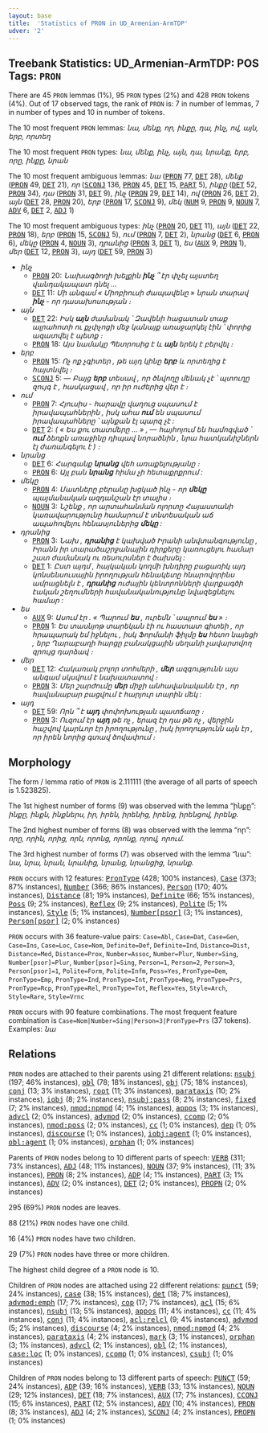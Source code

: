 ```yaml
---
layout: base
title:  'Statistics of PRON in UD_Armenian-ArmTDP'
udver: '2'
---
```


## Treebank Statistics: UD_Armenian-ArmTDP: POS Tags: `PRON`

There are 45 `PRON` lemmas (1%), 95 `PRON` types (2%) and 428 `PRON` tokens (4%).
Out of 17 observed tags, the rank of `PRON` is: 7 in number of lemmas, 7 in number of types and 10 in number of tokens.

The 10 most frequent `PRON` lemmas: <em>նա, մենք, որ, ինքը, դա, ինչ, ով, այն, երբ, որտեղ</em>

The 10 most frequent `PRON` types:  <em>նա, մենք, ինչ, այն, դա, նրանք, երբ, որը, ինքը, նրան</em>

The 10 most frequent ambiguous lemmas: <em>նա</em> (<tt><a href="hy_armtdp-pos-PRON.html">PRON</a></tt> 77, <tt><a href="hy_armtdp-pos-DET.html">DET</a></tt> 28), <em>մենք</em> (<tt><a href="hy_armtdp-pos-PRON.html">PRON</a></tt> 49, <tt><a href="hy_armtdp-pos-DET.html">DET</a></tt> 21), <em>որ</em> (<tt><a href="hy_armtdp-pos-SCONJ.html">SCONJ</a></tt> 136, <tt><a href="hy_armtdp-pos-PRON.html">PRON</a></tt> 45, <tt><a href="hy_armtdp-pos-DET.html">DET</a></tt> 15, <tt><a href="hy_armtdp-pos-PART.html">PART</a></tt> 5), <em>ինքը</em> (<tt><a href="hy_armtdp-pos-DET.html">DET</a></tt> 52, <tt><a href="hy_armtdp-pos-PRON.html">PRON</a></tt> 34), <em>դա</em> (<tt><a href="hy_armtdp-pos-PRON.html">PRON</a></tt> 31, <tt><a href="hy_armtdp-pos-DET.html">DET</a></tt> 9), <em>ինչ</em> (<tt><a href="hy_armtdp-pos-PRON.html">PRON</a></tt> 29, <tt><a href="hy_armtdp-pos-DET.html">DET</a></tt> 14), <em>ով</em> (<tt><a href="hy_armtdp-pos-PRON.html">PRON</a></tt> 26, <tt><a href="hy_armtdp-pos-DET.html">DET</a></tt> 2), <em>այն</em> (<tt><a href="hy_armtdp-pos-DET.html">DET</a></tt> 28, <tt><a href="hy_armtdp-pos-PRON.html">PRON</a></tt> 20), <em>երբ</em> (<tt><a href="hy_armtdp-pos-PRON.html">PRON</a></tt> 17, <tt><a href="hy_armtdp-pos-SCONJ.html">SCONJ</a></tt> 9), <em>մեկ</em> (<tt><a href="hy_armtdp-pos-NUM.html">NUM</a></tt> 9, <tt><a href="hy_armtdp-pos-PRON.html">PRON</a></tt> 9, <tt><a href="hy_armtdp-pos-NOUN.html">NOUN</a></tt> 7, <tt><a href="hy_armtdp-pos-ADV.html">ADV</a></tt> 6, <tt><a href="hy_armtdp-pos-DET.html">DET</a></tt> 2, <tt><a href="hy_armtdp-pos-ADJ.html">ADJ</a></tt> 1)

The 10 most frequent ambiguous types:  <em>ինչ</em> (<tt><a href="hy_armtdp-pos-PRON.html">PRON</a></tt> 20, <tt><a href="hy_armtdp-pos-DET.html">DET</a></tt> 11), <em>այն</em> (<tt><a href="hy_armtdp-pos-DET.html">DET</a></tt> 22, <tt><a href="hy_armtdp-pos-PRON.html">PRON</a></tt> 18), <em>երբ</em> (<tt><a href="hy_armtdp-pos-PRON.html">PRON</a></tt> 15, <tt><a href="hy_armtdp-pos-SCONJ.html">SCONJ</a></tt> 5), <em>ում</em> (<tt><a href="hy_armtdp-pos-PRON.html">PRON</a></tt> 7, <tt><a href="hy_armtdp-pos-DET.html">DET</a></tt> 2), <em>նրանց</em> (<tt><a href="hy_armtdp-pos-DET.html">DET</a></tt> 6, <tt><a href="hy_armtdp-pos-PRON.html">PRON</a></tt> 6), <em>մեկը</em> (<tt><a href="hy_armtdp-pos-PRON.html">PRON</a></tt> 4, <tt><a href="hy_armtdp-pos-NOUN.html">NOUN</a></tt> 3), <em>դրանից</em> (<tt><a href="hy_armtdp-pos-PRON.html">PRON</a></tt> 3, <tt><a href="hy_armtdp-pos-DET.html">DET</a></tt> 1), <em>ես</em> (<tt><a href="hy_armtdp-pos-AUX.html">AUX</a></tt> 9, <tt><a href="hy_armtdp-pos-PRON.html">PRON</a></tt> 1), <em>մեր</em> (<tt><a href="hy_armtdp-pos-DET.html">DET</a></tt> 12, <tt><a href="hy_armtdp-pos-PRON.html">PRON</a></tt> 3), <em>այդ</em> (<tt><a href="hy_armtdp-pos-DET.html">DET</a></tt> 59, <tt><a href="hy_armtdp-pos-PRON.html">PRON</a></tt> 3)


* <em>ինչ</em>
  * <tt><a href="hy_armtdp-pos-PRON.html">PRON</a></tt> 20: <em>Նախագծողի խելքին <b>ինչ</b> ՞ էր փչել այստեղ վանդակապատ դնել ...</em>
  * <tt><a href="hy_armtdp-pos-DET.html">DET</a></tt> 11: <em>Մի անգամ « Միոբիուսի ժապավենը » նրան տարավ <b>ինչ</b> - որ դասախոսության ։</em>
* <em>այն</em>
  * <tt><a href="hy_armtdp-pos-DET.html">DET</a></tt> 22: <em>Իսկ <b>այն</b> ժամանակ ՝ Զավենի հացատան տաք ալրահոտի ու քչփչոցի մեջ կանայք առաջարկել էին ՝ փորից ազատվել է պետք ։</em>
  * <tt><a href="hy_armtdp-pos-PRON.html">PRON</a></tt> 18: <em>Այս նամակը Պետրոսից է և <b>այն</b> երեկ է բերվել ։</em>
* <em>երբ</em>
  * <tt><a href="hy_armtdp-pos-PRON.html">PRON</a></tt> 15: <em>Ոչ ոք չգիտեր , թե այդ կինը <b>երբ</b> և որտեղից է հայտնվել ։</em>
  * <tt><a href="hy_armtdp-pos-SCONJ.html">SCONJ</a></tt> 5: <em>— Բայց <b>երբ</b> տեսավ , որ ծնվողը մենակ չէ ՝ պտուղը զույգ է , հասկացավ , որ իր ուժերից վեր է ։</em>
* <em>ում</em>
  * <tt><a href="hy_armtdp-pos-PRON.html">PRON</a></tt> 7: <em>Հյուսիս - հարավը վաղուց սպասում է իրավապահներին , իսկ ահա <b>ում</b> են սպասում իրավապահները ՝ այնքան էլ պարզ չէ :</em>
  * <tt><a href="hy_armtdp-pos-DET.html">DET</a></tt> 2: <em>( « Ես քու տատմերը ... » , — հայհոյում են համոզված ՝ <b>ում</b> ձեռքն առաջինը դիպավ նորածնին , նրա հատկանիշներն էլ ժառանգելու է ) ։</em>
* <em>նրանց</em>
  * <tt><a href="hy_armtdp-pos-DET.html">DET</a></tt> 6: <em>Հարգանք <b>նրանց</b> վեհ առաքելությանը ։</em>
  * <tt><a href="hy_armtdp-pos-PRON.html">PRON</a></tt> 6: <em>Այլ բան <b>նրանց</b> հիմա չի հետաքրքրում :</em>
* <em>մեկը</em>
  * <tt><a href="hy_armtdp-pos-PRON.html">PRON</a></tt> 4: <em>Մատները բերանը խցկած ինչ - որ <b>մեկը</b> պայմանական ազդանշան էր տալիս ։</em>
  * <tt><a href="hy_armtdp-pos-NOUN.html">NOUN</a></tt> 3: <em>Նշենք , որ արտահանման ոլորտը Հայաստանի կառավարությունը համարում է տնտեսական աճ ապահովելու հենասյուներից <b>մեկը</b> :</em>
* <em>դրանից</em>
  * <tt><a href="hy_armtdp-pos-PRON.html">PRON</a></tt> 3: <em>Նախ , <b>դրանից</b> է կախված Իրանի անվտանգությունը , Իրանն իր տարածաշրջանային դիրքերը կառուցելու համար շատ ժամանակ ու ռեսուրսներ է ծախսել :</em>
  * <tt><a href="hy_armtdp-pos-DET.html">DET</a></tt> 1: <em>Ըստ այդմ , հայկական կողմի խնդիրը բացառիկ այդ կոնսենսուսային իրողության հենակետը հնարովորինս ամրացնելն է , <b>դրանից</b> ուժային կենտրոնների վարքագծի էական շեղումների հավանականությունը նվազեցնելու համար :</em>
* <em>ես</em>
  * <tt><a href="hy_armtdp-pos-AUX.html">AUX</a></tt> 9: <em>Ասում էր . « Պարում <b>ես</b> , ուրեմն ՝ ապրում <b>ես</b> » ։</em>
  * <tt><a href="hy_armtdp-pos-PRON.html">PRON</a></tt> 1: <em>Ես տասնյոթ տարեկան էի ու հաստատ գիտեի , որ հրապարակ եմ իջնելու , իսկ Ֆորմանի ֆիլմը <b>ես</b> հետո նայեցի , երբ Ղարաբաղի հարցը բանակցային սեղանի չավարտվող զրույց դարձավ ։</em>
* <em>մեր</em>
  * <tt><a href="hy_armtdp-pos-DET.html">DET</a></tt> 12: <em>Հակառակ բոլոր տոհմերի , <b>մեր</b> ազգությունն այս անգամ սկսվում է նախատատով ։</em>
  * <tt><a href="hy_armtdp-pos-PRON.html">PRON</a></tt> 3: <em>Մեր շարժումը <b>մեր</b> միջի անհավանականն էր , որ հավանաբար բացվում է հարյուր տարին մեկ :</em>
* <em>այդ</em>
  * <tt><a href="hy_armtdp-pos-DET.html">DET</a></tt> 59: <em>Որն ՞ է <b>այդ</b> փոփոխության պատճառը ։</em>
  * <tt><a href="hy_armtdp-pos-PRON.html">PRON</a></tt> 3: <em>Ուզում էր <b>այդ</b> թե ոչ , երազ էր դա թե ոչ , վերջին հաշվով կարևոր էր իրողությունը , իսկ իրողությունն այն էր , որ իրեն նորից գտավ ծովափում ։</em>

## Morphology

The form / lemma ratio of `PRON` is 2.111111 (the average of all parts of speech is 1.523825).

The 1st highest number of forms (9) was observed with the lemma “ինքը”: <em>ինքը, ինքն, ինքներս, իր, իրեն, իրենից, իրենց, իրենցով, իրենք</em>.

The 2nd highest number of forms (8) was observed with the lemma “որ”: <em>որը, որին, որից, որն, որոնց, որոնք, որով, որում</em>.

The 3rd highest number of forms (7) was observed with the lemma “նա”: <em>նա, նրա, նրան, նրանից, նրանց, նրանցից, նրանք</em>.

`PRON` occurs with 12 features: <tt><a href="hy_armtdp-feat-PronType.html">PronType</a></tt> (428; 100% instances), <tt><a href="hy_armtdp-feat-Case.html">Case</a></tt> (373; 87% instances), <tt><a href="hy_armtdp-feat-Number.html">Number</a></tt> (366; 86% instances), <tt><a href="hy_armtdp-feat-Person.html">Person</a></tt> (170; 40% instances), <tt><a href="hy_armtdp-feat-Distance.html">Distance</a></tt> (81; 19% instances), <tt><a href="hy_armtdp-feat-Definite.html">Definite</a></tt> (66; 15% instances), <tt><a href="hy_armtdp-feat-Poss.html">Poss</a></tt> (9; 2% instances), <tt><a href="hy_armtdp-feat-Reflex.html">Reflex</a></tt> (9; 2% instances), <tt><a href="hy_armtdp-feat-Polite.html">Polite</a></tt> (5; 1% instances), <tt><a href="hy_armtdp-feat-Style.html">Style</a></tt> (5; 1% instances), <tt><a href="hy_armtdp-feat-Number-psor.html">Number[psor]</a></tt> (3; 1% instances), <tt><a href="hy_armtdp-feat-Person-psor.html">Person[psor]</a></tt> (2; 0% instances)

`PRON` occurs with 36 feature-value pairs: `Case=Abl`, `Case=Dat`, `Case=Gen`, `Case=Ins`, `Case=Loc`, `Case=Nom`, `Definite=Def`, `Definite=Ind`, `Distance=Dist`, `Distance=Med`, `Distance=Prox`, `Number=Assoc`, `Number=Plur`, `Number=Sing`, `Number[psor]=Plur`, `Number[psor]=Sing`, `Person=1`, `Person=2`, `Person=3`, `Person[psor]=1`, `Polite=Form`, `Polite=Infm`, `Poss=Yes`, `PronType=Dem`, `PronType=Emp`, `PronType=Ind`, `PronType=Int`, `PronType=Neg`, `PronType=Prs`, `PronType=Rcp`, `PronType=Rel`, `PronType=Tot`, `Reflex=Yes`, `Style=Arch`, `Style=Rare`, `Style=Vrnc`

`PRON` occurs with 90 feature combinations.
The most frequent feature combination is `Case=Nom|Number=Sing|Person=3|PronType=Prs` (37 tokens).
Examples: <em>նա</em>


## Relations

`PRON` nodes are attached to their parents using 21 different relations: <tt><a href="hy_armtdp-dep-nsubj.html">nsubj</a></tt> (197; 46% instances), <tt><a href="hy_armtdp-dep-obl.html">obl</a></tt> (78; 18% instances), <tt><a href="hy_armtdp-dep-obj.html">obj</a></tt> (75; 18% instances), <tt><a href="hy_armtdp-dep-conj.html">conj</a></tt> (13; 3% instances), <tt><a href="hy_armtdp-dep-root.html">root</a></tt> (11; 3% instances), <tt><a href="hy_armtdp-dep-parataxis.html">parataxis</a></tt> (10; 2% instances), <tt><a href="hy_armtdp-dep-iobj.html">iobj</a></tt> (8; 2% instances), <tt><a href="hy_armtdp-dep-nsubj-pass.html">nsubj:pass</a></tt> (8; 2% instances), <tt><a href="hy_armtdp-dep-fixed.html">fixed</a></tt> (7; 2% instances), <tt><a href="hy_armtdp-dep-nmod-npmod.html">nmod:npmod</a></tt> (4; 1% instances), <tt><a href="hy_armtdp-dep-appos.html">appos</a></tt> (3; 1% instances), <tt><a href="hy_armtdp-dep-advcl.html">advcl</a></tt> (2; 0% instances), <tt><a href="hy_armtdp-dep-advmod.html">advmod</a></tt> (2; 0% instances), <tt><a href="hy_armtdp-dep-ccomp.html">ccomp</a></tt> (2; 0% instances), <tt><a href="hy_armtdp-dep-nmod-poss.html">nmod:poss</a></tt> (2; 0% instances), <tt><a href="hy_armtdp-dep-cc.html">cc</a></tt> (1; 0% instances), <tt><a href="hy_armtdp-dep-dep.html">dep</a></tt> (1; 0% instances), <tt><a href="hy_armtdp-dep-discourse.html">discourse</a></tt> (1; 0% instances), <tt><a href="hy_armtdp-dep-iobj-agent.html">iobj:agent</a></tt> (1; 0% instances), <tt><a href="hy_armtdp-dep-obl-agent.html">obl:agent</a></tt> (1; 0% instances), <tt><a href="hy_armtdp-dep-orphan.html">orphan</a></tt> (1; 0% instances)

Parents of `PRON` nodes belong to 10 different parts of speech: <tt><a href="hy_armtdp-pos-VERB.html">VERB</a></tt> (311; 73% instances), <tt><a href="hy_armtdp-pos-ADJ.html">ADJ</a></tt> (48; 11% instances), <tt><a href="hy_armtdp-pos-NOUN.html">NOUN</a></tt> (37; 9% instances),  (11; 3% instances), <tt><a href="hy_armtdp-pos-PRON.html">PRON</a></tt> (8; 2% instances), <tt><a href="hy_armtdp-pos-ADP.html">ADP</a></tt> (4; 1% instances), <tt><a href="hy_armtdp-pos-PART.html">PART</a></tt> (3; 1% instances), <tt><a href="hy_armtdp-pos-ADV.html">ADV</a></tt> (2; 0% instances), <tt><a href="hy_armtdp-pos-DET.html">DET</a></tt> (2; 0% instances), <tt><a href="hy_armtdp-pos-PROPN.html">PROPN</a></tt> (2; 0% instances)

295 (69%) `PRON` nodes are leaves.

88 (21%) `PRON` nodes have one child.

16 (4%) `PRON` nodes have two children.

29 (7%) `PRON` nodes have three or more children.

The highest child degree of a `PRON` node is 10.

Children of `PRON` nodes are attached using 22 different relations: <tt><a href="hy_armtdp-dep-punct.html">punct</a></tt> (59; 24% instances), <tt><a href="hy_armtdp-dep-case.html">case</a></tt> (38; 15% instances), <tt><a href="hy_armtdp-dep-det.html">det</a></tt> (18; 7% instances), <tt><a href="hy_armtdp-dep-advmod-emph.html">advmod:emph</a></tt> (17; 7% instances), <tt><a href="hy_armtdp-dep-cop.html">cop</a></tt> (17; 7% instances), <tt><a href="hy_armtdp-dep-acl.html">acl</a></tt> (15; 6% instances), <tt><a href="hy_armtdp-dep-nsubj.html">nsubj</a></tt> (13; 5% instances), <tt><a href="hy_armtdp-dep-appos.html">appos</a></tt> (11; 4% instances), <tt><a href="hy_armtdp-dep-cc.html">cc</a></tt> (11; 4% instances), <tt><a href="hy_armtdp-dep-conj.html">conj</a></tt> (11; 4% instances), <tt><a href="hy_armtdp-dep-acl-relcl.html">acl:relcl</a></tt> (9; 4% instances), <tt><a href="hy_armtdp-dep-advmod.html">advmod</a></tt> (5; 2% instances), <tt><a href="hy_armtdp-dep-discourse.html">discourse</a></tt> (4; 2% instances), <tt><a href="hy_armtdp-dep-nmod-npmod.html">nmod:npmod</a></tt> (4; 2% instances), <tt><a href="hy_armtdp-dep-parataxis.html">parataxis</a></tt> (4; 2% instances), <tt><a href="hy_armtdp-dep-mark.html">mark</a></tt> (3; 1% instances), <tt><a href="hy_armtdp-dep-orphan.html">orphan</a></tt> (3; 1% instances), <tt><a href="hy_armtdp-dep-advcl.html">advcl</a></tt> (2; 1% instances), <tt><a href="hy_armtdp-dep-obl.html">obl</a></tt> (2; 1% instances), <tt><a href="hy_armtdp-dep-case-loc.html">case:loc</a></tt> (1; 0% instances), <tt><a href="hy_armtdp-dep-ccomp.html">ccomp</a></tt> (1; 0% instances), <tt><a href="hy_armtdp-dep-csubj.html">csubj</a></tt> (1; 0% instances)

Children of `PRON` nodes belong to 13 different parts of speech: <tt><a href="hy_armtdp-pos-PUNCT.html">PUNCT</a></tt> (59; 24% instances), <tt><a href="hy_armtdp-pos-ADP.html">ADP</a></tt> (39; 16% instances), <tt><a href="hy_armtdp-pos-VERB.html">VERB</a></tt> (33; 13% instances), <tt><a href="hy_armtdp-pos-NOUN.html">NOUN</a></tt> (29; 12% instances), <tt><a href="hy_armtdp-pos-DET.html">DET</a></tt> (18; 7% instances), <tt><a href="hy_armtdp-pos-AUX.html">AUX</a></tt> (17; 7% instances), <tt><a href="hy_armtdp-pos-CCONJ.html">CCONJ</a></tt> (15; 6% instances), <tt><a href="hy_armtdp-pos-PART.html">PART</a></tt> (12; 5% instances), <tt><a href="hy_armtdp-pos-ADV.html">ADV</a></tt> (10; 4% instances), <tt><a href="hy_armtdp-pos-PRON.html">PRON</a></tt> (8; 3% instances), <tt><a href="hy_armtdp-pos-ADJ.html">ADJ</a></tt> (4; 2% instances), <tt><a href="hy_armtdp-pos-SCONJ.html">SCONJ</a></tt> (4; 2% instances), <tt><a href="hy_armtdp-pos-PROPN.html">PROPN</a></tt> (1; 0% instances)

